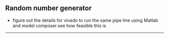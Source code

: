 
## Random number generator

- figure out the details for vivado to run the same pipe line using Matlab and model composer.see how feasible this is 

---

